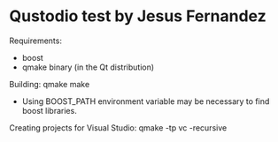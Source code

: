 Qustodio test by Jesus Fernandez
================================

Requirements:
- boost
- qmake binary (in the Qt distribution)

Building:
qmake
make

* Using BOOST_PATH environment variable may be necessary to find boost libraries.

Creating projects for Visual Studio:
qmake -tp vc -recursive